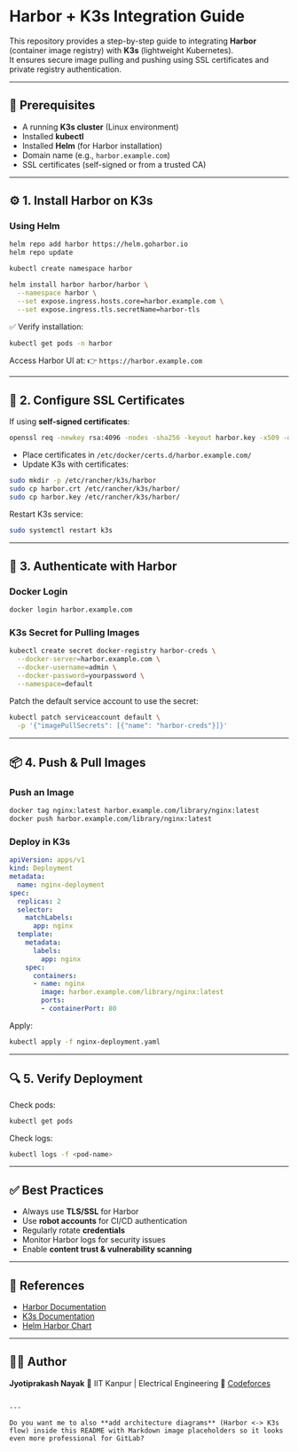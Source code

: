 # Harbor + K3s Integration Guide

This repository provides a step-by-step guide to integrating **Harbor** (container image registry) with **K3s** (lightweight Kubernetes).  
It ensures secure image pulling and pushing using SSL certificates and private registry authentication.

---

## 📌 Prerequisites

- A running **K3s cluster** (Linux environment)
- Installed **kubectl**
- Installed **Helm** (for Harbor installation)
- Domain name (e.g., `harbor.example.com`)
- SSL certificates (self-signed or from a trusted CA)

---

## ⚙️ 1. Install Harbor on K3s

### Using Helm

```bash
helm repo add harbor https://helm.goharbor.io
helm repo update

kubectl create namespace harbor

helm install harbor harbor/harbor \
  --namespace harbor \
  --set expose.ingress.hosts.core=harbor.example.com \
  --set expose.ingress.tls.secretName=harbor-tls
````

✅ Verify installation:

```bash
kubectl get pods -n harbor
```

Access Harbor UI at:
👉 `https://harbor.example.com`

---

## 🔑 2. Configure SSL Certificates

If using **self-signed certificates**:

```bash
openssl req -newkey rsa:4096 -nodes -sha256 -keyout harbor.key -x509 -days 365 -out harbor.crt
```

* Place certificates in `/etc/docker/certs.d/harbor.example.com/`
* Update K3s with certificates:

```bash
sudo mkdir -p /etc/rancher/k3s/harbor
sudo cp harbor.crt /etc/rancher/k3s/harbor/
sudo cp harbor.key /etc/rancher/k3s/harbor/
```

Restart K3s service:

```bash
sudo systemctl restart k3s
```

---

## 🔐 3. Authenticate with Harbor

### Docker Login

```bash
docker login harbor.example.com
```

### K3s Secret for Pulling Images

```bash
kubectl create secret docker-registry harbor-creds \
  --docker-server=harbor.example.com \
  --docker-username=admin \
  --docker-password=yourpassword \
  --namespace=default
```

Patch the default service account to use the secret:

```bash
kubectl patch serviceaccount default \
  -p '{"imagePullSecrets": [{"name": "harbor-creds"}]}'
```

---

## 📦 4. Push & Pull Images

### Push an Image

```bash
docker tag nginx:latest harbor.example.com/library/nginx:latest
docker push harbor.example.com/library/nginx:latest
```

### Deploy in K3s

```yaml
apiVersion: apps/v1
kind: Deployment
metadata:
  name: nginx-deployment
spec:
  replicas: 2
  selector:
    matchLabels:
      app: nginx
  template:
    metadata:
      labels:
        app: nginx
    spec:
      containers:
      - name: nginx
        image: harbor.example.com/library/nginx:latest
        ports:
        - containerPort: 80
```

Apply:

```bash
kubectl apply -f nginx-deployment.yaml
```

---

## 🔍 5. Verify Deployment

Check pods:

```bash
kubectl get pods
```

Check logs:

```bash
kubectl logs -f <pod-name>
```

---

## ✅ Best Practices

* Always use **TLS/SSL** for Harbor
* Use **robot accounts** for CI/CD authentication
* Regularly rotate **credentials**
* Monitor Harbor logs for security issues
* Enable **content trust & vulnerability scanning**

---

## 📖 References

* [Harbor Documentation](https://goharbor.io/docs/)
* [K3s Documentation](https://rancher.com/docs/k3s/latest/en/)
* [Helm Harbor Chart](https://artifacthub.io/packages/helm/harbor/harbor)

---

## 👨‍💻 Author

**Jyotiprakash Nayak**
📍 IIT Kanpur | Electrical Engineering
🔗 [Codeforces](https://codeforces.com/profile/solver1)

```

---

Do you want me to also **add architecture diagrams** (Harbor <-> K3s flow) inside this README with Markdown image placeholders so it looks even more professional for GitLab?
```
